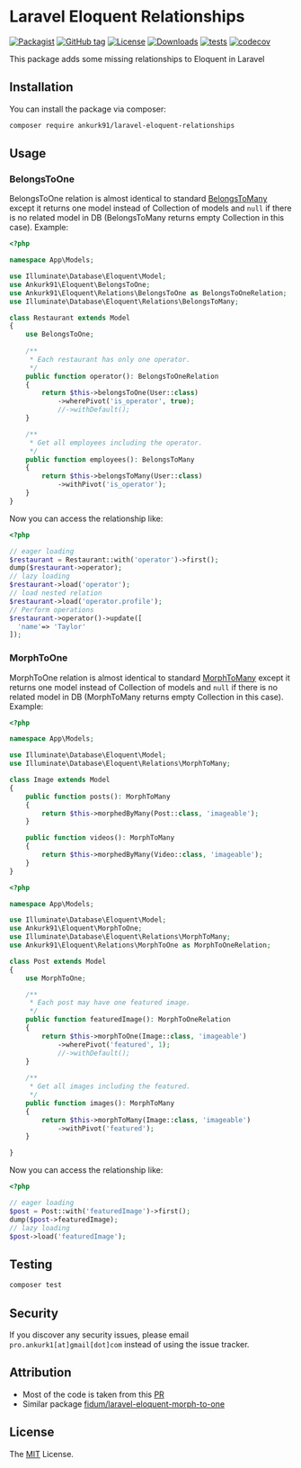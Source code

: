 # Laravel Eloquent Relationships

[![Packagist](https://badgen.net/packagist/v/ankurk91/laravel-eloquent-relationships)](https://packagist.org/packages/ankurk91/laravel-eloquent-relationships)
[![GitHub tag](https://badgen.net/github/tag/ankurk91/laravel-eloquent-relationships)](https://github.com/ankurk91/laravel-eloquent-relationships/tags)
[![License](https://badgen.net/packagist/license/ankurk91/laravel-eloquent-relationships)](LICENSE.txt)
[![Downloads](https://badgen.net/packagist/dt/ankurk91/laravel-eloquent-relationships)](https://packagist.org/packages/ankurk91/laravel-eloquent-relationships/stats)
[![tests](https://github.com/ankurk91/laravel-eloquent-relationships/workflows/tests/badge.svg)](https://github.com/ankurk91/laravel-eloquent-relationships/actions)
[![codecov](https://codecov.io/gh/ankurk91/laravel-eloquent-relationships/branch/main/graph/badge.svg)](https://codecov.io/gh/ankurk91/laravel-eloquent-relationships)

This package adds some missing relationships to Eloquent in Laravel

## Installation

You can install the package via composer:

```bash
composer require ankurk91/laravel-eloquent-relationships
```

## Usage

### BelongsToOne

BelongsToOne relation is almost identical to
standard [BelongsToMany](https://laravel.com/docs/9.x/eloquent-relationships#many-to-many) except it returns one model
instead of Collection of models and `null` if there is no related model in DB (BelongsToMany returns empty Collection in
this case). Example:

```php
<?php

namespace App\Models;

use Illuminate\Database\Eloquent\Model;
use Ankurk91\Eloquent\BelongsToOne;
use Ankurk91\Eloquent\Relations\BelongsToOne as BelongsToOneRelation;
use Illuminate\Database\Eloquent\Relations\BelongsToMany;

class Restaurant extends Model
{
    use BelongsToOne;
    
    /**
     * Each restaurant has only one operator.
     */
    public function operator(): BelongsToOneRelation
    {
        return $this->belongsToOne(User::class)          
            ->wherePivot('is_operator', true);
            //->withDefault();
    }

    /**
     * Get all employees including the operator.
     */
    public function employees(): BelongsToMany
    {
        return $this->belongsToMany(User::class)
            ->withPivot('is_operator');
    }   
}    
```

Now you can access the relationship like:

```php
<?php

// eager loading
$restaurant = Restaurant::with('operator')->first();
dump($restaurant->operator);
// lazy loading
$restaurant->load('operator');
// load nested relation
$restaurant->load('operator.profile');
// Perform operations
$restaurant->operator()->update([
  'name'=> 'Taylor'
]);
```

### MorphToOne

MorphToOne relation is almost identical to
standard [MorphToMany](https://laravel.com/docs/9.x/eloquent-relationships#many-to-many-polymorphic-relations) except it
returns one model instead of Collection of models and `null` if there is no related model in DB (MorphToMany returns
empty Collection in this case). Example:

```php
<?php

namespace App\Models;

use Illuminate\Database\Eloquent\Model;
use Illuminate\Database\Eloquent\Relations\MorphToMany;

class Image extends Model
{ 
    public function posts(): MorphToMany
    {
        return $this->morphedByMany(Post::class, 'imageable');
    }

    public function videos(): MorphToMany
    {
        return $this->morphedByMany(Video::class, 'imageable');
    }
}
```

```php
<?php

namespace App\Models;

use Illuminate\Database\Eloquent\Model;
use Ankurk91\Eloquent\MorphToOne;
use Illuminate\Database\Eloquent\Relations\MorphToMany;
use Ankurk91\Eloquent\Relations\MorphToOne as MorphToOneRelation;

class Post extends Model
{
    use MorphToOne;

    /**
     * Each post may have one featured image.
     */
    public function featuredImage(): MorphToOneRelation
    {
        return $this->morphToOne(Image::class, 'imageable')
            ->wherePivot('featured', 1);
            //->withDefault();
    }
    
    /**
     * Get all images including the featured.
     */
    public function images(): MorphToMany
    {
        return $this->morphToMany(Image::class, 'imageable')
            ->withPivot('featured');
    }

}

```

Now you can access the relationship like:

```php
<?php

// eager loading
$post = Post::with('featuredImage')->first();
dump($post->featuredImage);
// lazy loading
$post->load('featuredImage');
```

## Testing

```bash
composer test
```

## Security

If you discover any security issues, please email `pro.ankurk1[at]gmail[dot]com` instead of using the issue tracker.

## Attribution

* Most of the code is taken from this [PR](https://github.com/laravel/framework/pull/25083)
* Similar package [fidum/laravel-eloquent-morph-to-one](https://github.com/fidum/laravel-eloquent-morph-to-one)

## License

The [MIT](https://opensource.org/licenses/MIT) License.
